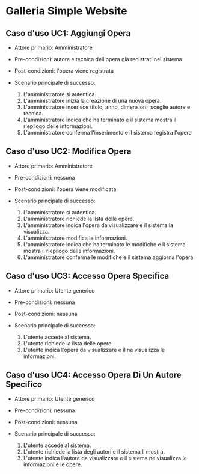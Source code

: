 # Galleria Simple Website
## Caso d'uso UC1: Aggiungi Opera
* Attore primario: Amministratore
* Pre-condizioni:  autore e tecnica dell'opera già registrati nel sistema
* Post-condizioni: l'opera viene registrata

* Scenario principale di successo:
  1. L'amministratore si autentica.
  2. L'amministratore inizia la creazione di una nuova opera.
  3. L'amministratore inserisce titolo, anno, dimensioni, sceglie autore e tecnica. 
  4. L'amministratore indica che ha terminato e il sistema mostra il riepilogo delle informazioni.
  5. L'amministratore conferma l'inserimento e il sistema registra l'opera
	
	
## Caso d'uso UC2: Modifica Opera
* Attore primario: Amministratore
* Pre-condizioni:  nessuna
* Post-condizioni: l'opera viene modificata

* Scenario principale di successo:
  1. L'amministratore si autentica.
  2. L'amministratore richiede la lista delle opere.
  3. L'amministratore indica l'opera da visualizzare e il sistema la visualizza.
  4. L'amministratore modifica le informazioni.
  5. L'amministratore indica che ha terminato le modifiche e il sistema mostra il riepilogo delle informazioni.
  6. L'amministratore conferma le modifiche e il sistema aggiorna l'opera
	
	
## Caso d'uso UC3: Accesso Opera Specifica
* Attore primario: Utente generico
* Pre-condizioni:  nessuna
* Post-condizioni: nessuna

* Scenario principale di successo:
  1. L'utente accede al sistema.
  2. L'utente richiede la lista delle opere.
  3. L'utente indica l'opera da visualizzare e il ne visualizza le informazioni.


## Caso d'uso UC4: Accesso Opera Di Un Autore Specifico
* Attore primario: Utente generico
* Pre-condizioni:  nessuna
* Post-condizioni: nessuna

* Scenario principale di successo:
  1. L'utente accede al sistema.
  2. L'utente richiede la lista degli autori e il sistema li mostra.
  3. L'utente indica l'autore da visualizzare e il sistema ne visualizza le informazioni e le opere.





















